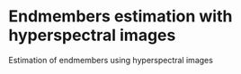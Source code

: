 # Endmembers estimation with hyperspectral images
Estimation of endmembers using hyperspectral images

